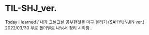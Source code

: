 # TIL-SHJ_ver.
Today I learned / 내가 그날그날 공부한것들 마구 올리기 (SAHYUNJIN ver.)   
2022/03/30 부로 폴더별로 나눠서 정리 시작함.
